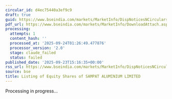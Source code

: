 ```yaml
---
circular_id: d4ec75440a3ef9c9
draft: true
guid: https://www.bseindia.com/markets/MarketInfo/DispNoticesNCirculars.aspx?Noticeid={34C11D5D-BC9E-41DB-AC37-CD047275AB31}&noticeno=20250923-78&dt=09/23/2025&icount=78&totcount=84&flag=0
pdf_url: https://www.bseindia.com/markets/MarketInfo/DownloadAttach.aspx?id=20250923-78&attachedId=58598df8-77e2-4ae1-8bea-318607ec847f
processing:
  attempts: 1
  content_hash: ''
  processed_at: '2025-09-24T01:26:49.477876'
  processor_version: '2.0'
  stage: claude_failed
  status: failed
published_date: '2025-09-23T15:16:35+00:00'
rss_url: https://www.bseindia.com/markets/MarketInfo/DispNoticesNCirculars.aspx?Noticeid={34C11D5D-BC9E-41DB-AC37-CD047275AB31}&noticeno=20250923-78&dt=09/23/2025&icount=78&totcount=84&flag=0
source: bse
title: Listing of Equity Shares of SAMPAT ALUMINIUM LIMITED
---
```


Processing in progress...